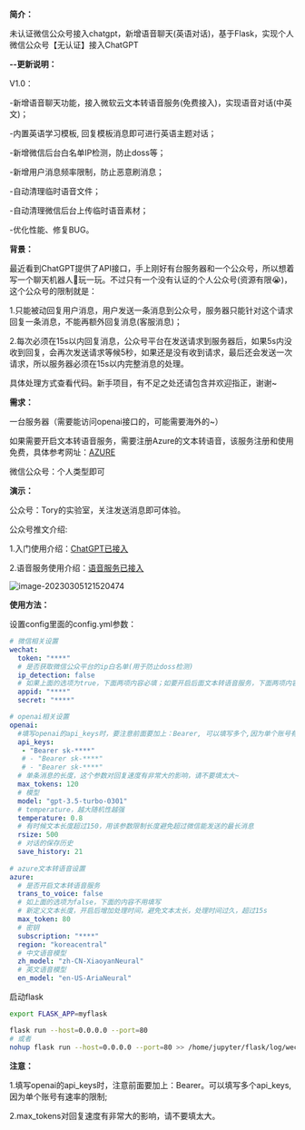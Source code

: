 **简介：**

未认证微信公众号接入chatgpt，新增语音聊天(英语对话)，基于Flask，实现个人微信公众号【无认证】接入ChatGPT

**--更新说明：**
  
  V1.0：
  
  -新增语音聊天功能，接入微软云文本转语音服务(免费接入)，实现语音对话(中英文)；
  
  -内置英语学习模板, 回复模板消息即可进行英语主题对话；
  
  -新增微信后台白名单IP检测，防止doss等；
  
  -新增用户消息频率限制，防止恶意刷消息；
  
  -自动清理临时语音文件；
  
  -自动清理微信后台上传临时语音素材；
  
  -优化性能、修复BUG。

**背景：**

最近看到ChatGPT提供了API接口，手上刚好有台服务器和一个公众号，所以想着写一个聊天机器人🤖玩一玩。不过只有一个没有认证的个人公众号(资源有限😭)，这个公众号的限制就是：

1.只能被动回复用户消息，用户发送一条消息到公众号，服务器只能针对这个请求回复一条消息，不能再额外回复消息(客服消息)；

2.每次必须在15s以内回复消息，公众号平台在发送请求到服务器后，如果5s内没收到回复，会再次发送请求等候5秒，如果还是没有收到请求，最后还会发送一次请求，所以服务器必须在15s以内完整消息的处理。

具体处理方式查看代码。新手项目，有不足之处还请包含并欢迎指正，谢谢~

**需求：**

一台服务器（需要能访问openai接口的，可能需要海外的~）

如果需要开启文本转语音服务，需要注册Azure的文本转语音，该服务注册和使用免费，具体参考网址：[AZURE](https://azure.microsoft.com/en-us/products/cognitive-services/text-to-speech/)

微信公众号：个人类型即可

**演示：**

公众号：Tory的实验室，关注发送消息即可体验。

公众号推文介绍:

  1.入门使用介绍：[ChatGPT已接入](https://mp.weixin.qq.com/s/KOIkDTAEnIW_0uwM3iS-0g)

  2.语音服务使用介绍：[语音服务已接入](https://mp.weixin.qq.com/s/cEaqzOFzXGNFm7yd4zWwBw)


![image-20230305121520474](https://github.com/ToryPan/ChatGPT_WeChat/blob/main/pic/image-20230305121520474.png)

**使用方法：**

设置config里面的config.yml参数：

```yml
# 微信相关设置
wechat:
  token: "****"
  # 是否获取微信公众平台的ip白名单(用于防止doss检测)
  ip_detection: false
  # 如果上面的选项为true，下面两项内容必填；如要开启后面文本转语音服务，下面两项内容必填
  appid: "****"
  secret: "****"

# openai相关设置
openai:
  #填写openai的api_keys时，要注意前面要加上：Bearer, 可以填写多个,因为单个账号有速率的限制
  api_keys:
   - "Bearer sk-****"
   # - "Bearer sk-****"
   # - "Bearer sk-****"
  # 单条消息的长度，这个参数对回复速度有非常大的影响，请不要填太大~
  max_tokens: 120
  # 模型
  model: "gpt-3.5-turbo-0301"
  # temperature，越大随机性越强
  temperature: 0.8
  # 有时候文本长度超过150，用该参数限制长度避免超过微信能发送的最长消息
  rsize: 500
  # 对话的保存历史
  save_history: 21
  
# azure文本转语音设置
azure:
  # 是否开启文本转语音服务
  trans_to_voice: false
  # 如上面的选项为false，下面的内容不用填写
  # 新定义文本长度，开启后增加处理时间，避免文本太长，处理时间过久，超过15s
  max_token: 80
  # 密钥
  subscription: "****"
  region: "koreacentral"
  # 中文语音模型
  zh_model: "zh-CN-XiaoyanNeural"
  # 英文语音模型
  en_model: "en-US-AriaNeural"
```

启动flask

```sh
export FLASK_APP=myflask

flask run --host=0.0.0.0 --port=80
# 或者
nohup flask run --host=0.0.0.0 --port=80 >> /home/jupyter/flask/log/wechat.log 2>&1 &
```

**注意：**

1.填写openai的api_keys时，注意前面要加上：Bearer。可以填写多个api_keys,因为单个账号有速率的限制;

2.max_tokens对回复速度有非常大的影响，请不要填太大。

